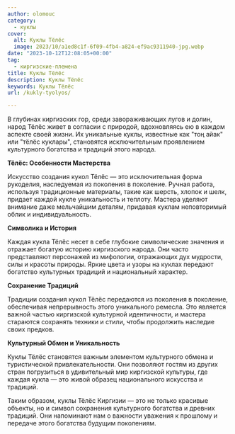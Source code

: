 ```yaml
---
author: olomouc
category:
  - куклы
cover:
  alt: Куклы Тёлёс
  image: 2023/10/a1ed8c1f-6f09-4fb4-a824-ef9ac9311940-jpg.webp
date: "2023-10-12T12:08:05+00:00"
tag:
  - киргизские-племена
title: Куклы Тёлёс
description: Куклы Тёлёс
keywords: Куклы Тёлёс
url: /kukly-tyolyos/

---
```

В глубинах киргизских гор, среди завораживающих лугов и долин, народ Тёлёс живет в согласии с природой, вдохновляясь ею в каждом аспекте своей жизни. Их уникальные куклы, известные как "тоң айак" или "тёлёс куклары", становятся исключительным проявлением культурного богатства и традиций этого народа.

**Тёлёс: Особенности Мастерства**

Искусство создания кукол Тёлёс — это исключительная форма рукоделия, наследуемая из поколения в поколение. Ручная работа, используя традиционные материалы, такие как шерсть, хлопок и шелк, придает каждой кукле уникальность и теплоту. Мастера уделяют внимание даже мельчайшим деталям, придавая куклам неповторимый облик и индивидуальность.

**Символика и История**

Каждая кукла Тёлёс несет в себе глубокие символические значения и отражает богатую историю киргизского народа. Они часто представляют персонажей из мифологии, отражающих дух мудрости, силы и красоты природы. Яркие цвета и узоры на куклах передают богатство культурных традиций и национальный характер.

**Сохранение Традиций**

Традиции создания кукол Тёлёс передаются из поколения в поколение, обеспечивая непрерывность этого уникального ремесла. Это является важной частью киргизской культурной идентичности, и мастера стараются сохранять техники и стили, чтобы продолжить наследие своих предков.

**Культурный Обмен и Уникальность**

Куклы Тёлёс становятся важным элементом культурного обмена и туристической привлекательности. Они позволяют гостям из других стран погрузиться в удивительный мир киргизской культуры, где каждая кукла — это живой образец национального искусства и традиций.

Таким образом, куклы Тёлёс Киргизии — это не только красивые объекты, но и символ сохранения культурного богатства и древних традиций. Они напоминают нам о важности уважения к прошлому и передаче этого богатства будущим поколениям.
